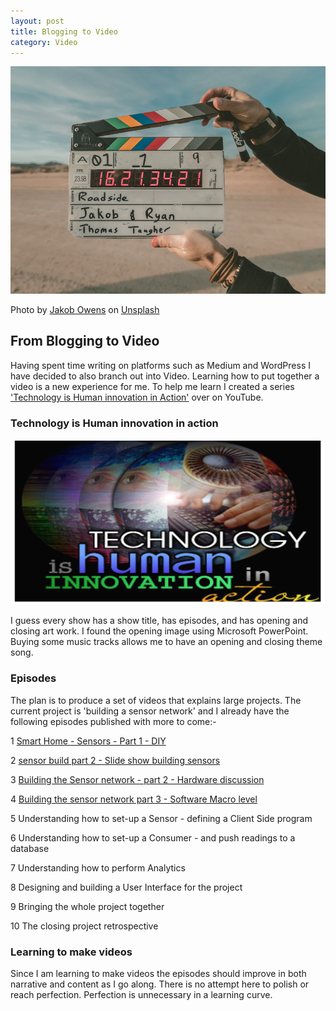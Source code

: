 ```yaml
---
layout: post
title: Blogging to Video
category: Video
---
```


![A collage of David's temperature experiment](/images/rollitcollelt.png)


<span>Photo by <a href="https://unsplash.com/@jakobowens1?utm_source=unsplash&amp;utm_medium=referral&amp;utm_content=creditCopyText">Jakob Owens</a> on <a href="/s/photos/video-blog?utm_source=unsplash&amp;utm_medium=referral&amp;utm_content=creditCopyText">Unsplash</a></span>

## From Blogging to Video
Having spent time writing on platforms such as Medium and WordPress I have decided to also branch out into Video. Learning how to put together a video is a new experience for me.  To help me learn I created a series ['Technology is Human innovation in Action'](https://www.youtube.com/channel/UCjKfduR7k-TQI0MJl209k2A) over on YouTube.

### Technology is Human innovation in action
![Technology in action series art work](/images/techInAction.png)

I guess every show has a show title,  has episodes,  and has opening and closing art work.  I found the opening image using Microsoft PowerPoint.  Buying some music tracks allows me to have an opening and closing theme song.

### Episodes
The plan is to produce a set of videos that explains large projects.  The current project is 'building a sensor network' and I already have the following episodes published with more to come:-

1 [Smart Home - Sensors - Part 1 - DIY](https://www.youtube.com/watch?v=hvVc7LjmUT0)

2 [sensor build part 2 - Slide show building sensors](https://www.youtube.com/watch?v=sw3n4q64bIg)

3 [Building the Sensor network - part 2 - Hardware discussion](https://www.youtube.com/watch?v=kGHaCjhOGKQ)

4 [Building the sensor network part 3 - Software Macro level](https://www.youtube.com/watch?v=0n4FwgpvXSM)

5 Understanding how to set-up a Sensor - defining a Client Side program

6 Understanding how to set-up a Consumer - and push readings to a database

7 Understanding how to perform Analytics

8 Designing and building a User Interface for the project

9 Bringing the whole project together

10 The closing project retrospective

### Learning to make videos
Since I am learning to make videos the episodes should improve in both narrative and content as I go along.  There is no attempt here to polish or reach perfection.  Perfection is unnecessary in a learning curve.  
